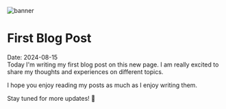 ![banner](./banner.png)

# First Blog Post

Date: 2024-08-15
\
Today I'm writing my first blog post on this new page. I am really excited to share my thoughts and experiences on different topics.

I hope you enjoy reading my posts as much as I enjoy writing them.

Stay tuned for more updates!
🙂

